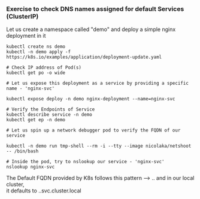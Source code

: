### Exercise to check DNS names assigned for default Services (ClusterIP)

Let us create a namespace called "demo" and deploy a simple nginx deployment in it

```
kubectl create ns demo
kubectl -n demo apply -f https://k8s.io/examples/application/deployment-update.yaml

# Check IP address of Pod(s)
kubectl get po -o wide

# Let us expose this deployment as a service by providing a specific name - 'nginx-svc'

kubectl expose deploy -n demo nginx-deployment --name=nginx-svc

# Verify the Endpoints of Service
kubectl describe service -n demo
kubectl get ep -n demo

# Let us spin up a network debugger pod to verify the FQDN of our service

kubectl -n demo run tmp-shell --rm -i --tty --image nicolaka/netshoot -- /bin/bash

# Inside the pod, try to nslookup our service - 'nginx-svc'
nslookup nginx-svc

```

The Default FQDN provided by K8s follows this pattern --> <serviceName>.<namespaceName>.<cluster-name> and in our local cluster, <br>
it defaults to <serviceName>.<namespaceName>.svc.cluster.local
